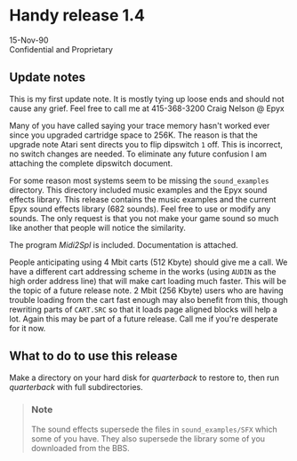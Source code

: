 # Handy release 1.4 

15-Nov-90  
Confidential and Proprietary

## Update notes

This is my first update note. It is mostly tying up loose ends and should not cause any grief. Feel free to call me at 415-368-3200 Craig Nelson @ Epyx

Many of you have called saying your trace memory hasn't worked ever since you upgraded cartridge space to 256K. The reason is that the upgrade note Atari sent directs you to flip dipswitch `1` off. This is incorrect, no switch changes are needed. To eliminate any future confusion I am attaching the complete dipswitch document.

For some reason most systems seem to be missing the `sound_examples` directory. This directory included music examples and the Epyx sound effects library. This release contains the music examples and the current Epyx sound effects library (682 sounds). Feel free to use or modify any sounds. The only request is that you not make your game sound so much like another that people will notice the similarity.

The program *Midi2Spl* is included. Documentation is attached.

People anticipating using 4 Mbit carts (512 Kbyte) should give me a call. We have a different cart addressing scheme in the works (using `AUDIN` as the high order address line) that will make cart loading much faster. This will be the topic of a future release note. 2 Mbit (256 Kbyte) users who are having trouble loading from the cart fast enough may also benefit from this, though rewriting parts of `CART.SRC` so that it loads page aligned blocks will help a lot. Again this may be part of a future release. Call me if you're desperate for it now.

## What to do to use this release

Make a directory on your hard disk for *quarterback* to restore to, then run *quarterback* with full subdirectories. 

> ### Note
>
> The sound effects supersede the files in `sound_examples/SFX` which some of you have. They also supersede the library some of you downloaded from the BBS.
